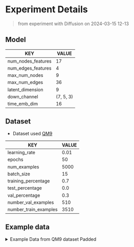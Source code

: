 # Experiment Details
> from experiment with Diffusion
> on 2024-03-15 12-13
## Model
                                  
| KEY                | VALUE     |
|--------------------|-----------|
| num_nodes_features | 17        |
| num_edges_features | 4         |
| max_num_nodes      | 9         |
| max_num_edges      | 36        |
| latent_dimension   | 9         |
| down_channel       | (7, 5, 3) |
| time_emb_dim       | 16        |
                                  
## Dataset
- Dataset used [QM9](https://pytorch-geometric.readthedocs.io/en/latest/generated/torch_geometric.datasets.QM9.html)
                                 
| KEY                   | VALUE |
|-----------------------|-------|
| learning_rate         | 0.01  |
| epochs                | 50    |
| num_examples          | 5000  |
| batch_size            | 15    |
| training_percentage   | 0.7   |
| test_percentage       | 0.0   |
| val_percentage        | 0.3   |
| number_val_examples   | 510   |
| number_train_examples | 3510  |
                                 
## Example data
<details><summary>Example Data from QM9 dataset Padded</summary>

#### adj :
> __SHAPE__ : (9, 9)
                                                       
| 1   | 2   | 3   | 4   | 5   | 6   | 7   | 8   | 9   |
|-----|-----|-----|-----|-----|-----|-----|-----|-----|
| 0.0 | 1.0 | 0.0 | 0.0 | 0.0 | 0.0 | 0.0 | 0.0 | 0.0 |
| 1.0 | 0.0 | 1.0 | 0.0 | 0.0 | 0.0 | 0.0 | 0.0 | 0.0 |
| 0.0 | 1.0 | 0.0 | 1.0 | 1.0 | 0.0 | 0.0 | 0.0 | 0.0 |
| 0.0 | 0.0 | 1.0 | 0.0 | 0.0 | 1.0 | 0.0 | 0.0 | 0.0 |
| 0.0 | 0.0 | 1.0 | 0.0 | 0.0 | 0.0 | 1.0 | 0.0 | 0.0 |
| 0.0 | 0.0 | 0.0 | 1.0 | 0.0 | 0.0 | 0.0 | 0.0 | 0.0 |
| 0.0 | 0.0 | 0.0 | 0.0 | 1.0 | 0.0 | 0.0 | 0.0 | 0.0 |
| 0.0 | 0.0 | 0.0 | 0.0 | 0.0 | 0.0 | 0.0 | 0.0 | 0.0 |
| 0.0 | 0.0 | 0.0 | 0.0 | 0.0 | 0.0 | 0.0 | 0.0 | 0.0 |
                                                       
#### features_nodes :
> __SHAPE__ : torch.Size([9, 17])
                                                                                                       
| 1   | 2   | 3   | 4   | 5   | 6   | 7   | 8   | 9   | 10  | 11  | 12  | 13  | 14  | 15  | 16  | 17  |
|-----|-----|-----|-----|-----|-----|-----|-----|-----|-----|-----|-----|-----|-----|-----|-----|-----|
| 0.0 | 1.0 | 0.0 | 0.0 | 0.0 | 1.0 | 0.0 | 0.0 | 0.0 | 0.0 | 0.0 | 0.0 | 0.0 | 0.0 | 0.0 | 0.0 | 1.0 |
| 0.0 | 1.0 | 0.0 | 0.0 | 0.0 | 1.0 | 0.0 | 0.0 | 0.0 | 0.0 | 0.0 | 0.0 | 0.0 | 0.0 | 0.0 | 1.0 | 0.0 |
| 0.0 | 1.0 | 0.0 | 0.0 | 0.0 | 1.0 | 0.0 | 0.0 | 0.0 | 0.0 | 0.0 | 0.0 | 0.0 | 0.0 | 1.0 | 0.0 | 0.0 |
| 0.0 | 0.0 | 0.0 | 1.0 | 0.0 | 0.0 | 0.0 | 1.0 | 0.0 | 0.0 | 0.0 | 0.0 | 0.0 | 1.0 | 0.0 | 0.0 | 0.0 |
| 0.0 | 1.0 | 0.0 | 0.0 | 0.0 | 1.0 | 0.0 | 0.0 | 0.0 | 0.0 | 0.0 | 0.0 | 0.0 | 0.0 | 0.0 | 0.0 | 1.0 |
| 0.0 | 1.0 | 0.0 | 0.0 | 0.0 | 1.0 | 0.0 | 0.0 | 0.0 | 0.0 | 0.0 | 0.0 | 0.0 | 0.0 | 1.0 | 0.0 | 0.0 |
| 0.0 | 0.0 | 0.0 | 1.0 | 0.0 | 0.0 | 0.0 | 1.0 | 0.0 | 0.0 | 0.0 | 0.0 | 0.0 | 1.0 | 0.0 | 0.0 | 0.0 |
| 0.0 | 0.0 | 0.0 | 0.0 | 0.0 | 0.0 | 0.0 | 0.0 | 0.0 | 0.0 | 0.0 | 0.0 | 0.0 | 0.0 | 0.0 | 0.0 | 0.0 |
| 0.0 | 0.0 | 0.0 | 0.0 | 0.0 | 0.0 | 0.0 | 0.0 | 0.0 | 0.0 | 0.0 | 0.0 | 0.0 | 0.0 | 0.0 | 0.0 | 0.0 |
                                                                                                       
#### features_edges :
> __SHAPE__ : torch.Size([36, 4])
                         
| 1   | 2   | 3   | 4   |
|-----|-----|-----|-----|
| 1.0 | 0.0 | 0.0 | 0.0 |
| 1.0 | 0.0 | 0.0 | 0.0 |
| 1.0 | 0.0 | 0.0 | 0.0 |
| 1.0 | 0.0 | 0.0 | 0.0 |
| 0.0 | 1.0 | 0.0 | 0.0 |
| 1.0 | 0.0 | 0.0 | 0.0 |
| 0.0 | 0.0 | 0.0 | 0.0 |
| 0.0 | 0.0 | 0.0 | 0.0 |
| 0.0 | 0.0 | 0.0 | 0.0 |
| 0.0 | 0.0 | 0.0 | 0.0 |
| 0.0 | 0.0 | 0.0 | 0.0 |
| 0.0 | 0.0 | 0.0 | 0.0 |
| 0.0 | 0.0 | 0.0 | 0.0 |
| 0.0 | 0.0 | 0.0 | 0.0 |
| 0.0 | 0.0 | 0.0 | 0.0 |
| 0.0 | 0.0 | 0.0 | 0.0 |
| 0.0 | 0.0 | 0.0 | 0.0 |
| 0.0 | 0.0 | 0.0 | 0.0 |
| 0.0 | 0.0 | 0.0 | 0.0 |
| 0.0 | 0.0 | 0.0 | 0.0 |
| 0.0 | 0.0 | 0.0 | 0.0 |
| 0.0 | 0.0 | 0.0 | 0.0 |
| 0.0 | 0.0 | 0.0 | 0.0 |
| 0.0 | 0.0 | 0.0 | 0.0 |
| 0.0 | 0.0 | 0.0 | 0.0 |
| 0.0 | 0.0 | 0.0 | 0.0 |
| 0.0 | 0.0 | 0.0 | 0.0 |
| 0.0 | 0.0 | 0.0 | 0.0 |
| 0.0 | 0.0 | 0.0 | 0.0 |
| 0.0 | 0.0 | 0.0 | 0.0 |
| 0.0 | 0.0 | 0.0 | 0.0 |
| 0.0 | 0.0 | 0.0 | 0.0 |
| 0.0 | 0.0 | 0.0 | 0.0 |
| 0.0 | 0.0 | 0.0 | 0.0 |
| 0.0 | 0.0 | 0.0 | 0.0 |
| 0.0 | 0.0 | 0.0 | 0.0 |
                         
#### num_nodes :
 - 7
#### num_edges :
 - 12
#### smiles :
 - [H]C(=O)[C@]([H])(OC([H])([H])[H])C([H])([H])C([H])([H])[H]

<img src='example_molecule.png'>
</details>
